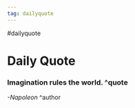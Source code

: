 ```yaml
---
tag: dailyquote
---
```


#dailyquote

# Daily Quote

### Imagination rules the world. ^quote
*-Napoleon* ^author
